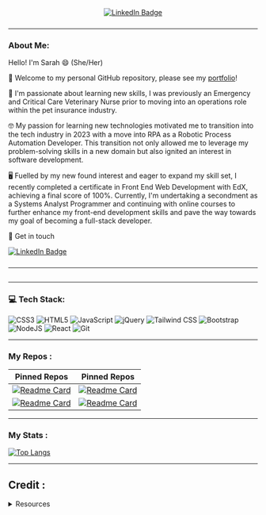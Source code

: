 
<div id="badges" align="center" style="padding-bottom: 10px">
  <a href="https://www.linkedin.com/in/sarah-egleston/">
    <img src="https://img.shields.io/badge/LinkedIn-blue?style=for-the-badge&logo=linkedin&logoColor=white" alt="LinkedIn Badge"/>
  </a>
  </div>


---
### About Me:

Hello! I'm Sarah 😄 (She/Her) 

👋 Welcome to my personal GitHub repository, please see my [portfolio](https://egleston.dev/)! 

🦴 I'm passionate about learning new skills, I was previously an Emergency and Critical Care Veterinary Nurse prior to moving into an operations role within the pet insurance industry. 

🤓 My passion for learning new technologies motivated me to transition into the tech industry in 2023 with a move into RPA as a Robotic Process Automation Developer. This transition not only allowed me to leverage my problem-solving skills in a new domain but also ignited an interest in software development.

🖥️ Fuelled by my new found interest and eager to expand my skill set, I recently completed a certificate in Front End Web Development with EdX, achieving a final score of 100%. Currently, I'm undertaking a secondment as a Systems Analyst Programmer and continuing with online courses to further enhance my front-end development skills and pave the way towards my goal of becoming a full-stack developer.

🌳 Get in touch 

<div id="badges" align="left" style="padding-bottom: 10px">
  <a href="https://www.linkedin.com/in/sarah-egleston/">
    <img src="https://img.shields.io/badge/LinkedIn-blue?style=for-the-badge&logo=linkedin&logoColor=white" alt="LinkedIn Badge"/>
  </a>
  </div>


---

  <div align="center">
        <img src="https://komarev.com/ghpvc/?username=segleston&style=flat-square&color=blue" alt=""/>
  </div>

---

### 💻 Tech Stack:
![CSS3](https://img.shields.io/badge/css3-%231572B6.svg?style=for-the-badge&logo=css3&logoColor=white) 
![HTML5](https://img.shields.io/badge/html5-%23E34F26.svg?style=for-the-badge&logo=html5&logoColor=white) 
![JavaScript](https://img.shields.io/badge/javascript-%23323330.svg?style=for-the-badge&logo=javascript&logoColor=%23F7DF1E) 
![jQuery](https://img.shields.io/badge/jQuery-0769AD?style=for-the-badge&logo=jquery&logoColor=white)
![Tailwind CSS](https://img.shields.io/badge/Tailwind_CSS-38B2AC?style=for-the-badge&logo=tailwind-css&logoColor=white)
![Bootstrap](https://img.shields.io/badge/bootstrap-%23563D7C.svg?style=for-the-badge&logo=bootstrap&logoColor=white) 
![NodeJS](https://img.shields.io/badge/node.js-6DA55F?style=for-the-badge&logo=node.js&logoColor=white) 
![React](https://img.shields.io/badge/react-%2320232a.svg?style=for-the-badge&logo=react&logoColor=%2361DAFB) 
![Git](https://img.shields.io/badge/GIT-E44C30?style=for-the-badge&logo=git&logoColor=white)

---

### My Repos :


 Pinned Repos                                                                                        |                                                                                       Pinned Repos                                                                                       |
| :----------------------------------------------------------------------------------------------------------------------------------------------------------------------------------------: | :--------------------------------------------------------------------------------------------------------------------------------------------------------------------------------------: |
|         [![Readme Card](https://github-readme-stats.vercel.app/api/pin/?username=segleston&repo=DevOpps&theme=tokyonight)](https://devopps.app)          |          [![Readme Card](https://github-readme-stats.vercel.app/api/pin/?username=segleston&repo=weather-dashboard&theme=tokyonight)](https://segleston.github.io/weather-dashboard/)          |
|                [![Readme Card](https://github-readme-stats.vercel.app/api/pin/?username=segleston&repo=birthday-blast-from-the-past&theme=tokyonight)](https://segleston.github.io/birthday-blast-from-the-past/)          |         [![Readme Card](https://github-readme-stats.vercel.app/api/pin/?username=segleston&repo=portfolio-react&theme=tokyonight)](https://segleston.github.io/portfolio-react/)          |


--- 

### My Stats :


[![Top Langs](https://github-readme-stats.vercel.app/api/top-langs/?username=segleston&layout=compact&theme=vision-friendly-dark)](https://github.com/anuraghazra/github-readme-stats)


---

## Credit :

<details>
  <summary>Resources</summary>

- Neon photo: [Pexels](https://www.pexels.com/)
- Visits counter: [Anton Komarev](https://github.com/antonkomarev/github-profile-views-counter)
- Readme Stats: [Anurag Hazra](https://github.com/anuraghazra/github-readme-stats)

</details>
